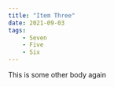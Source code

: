 ```yaml
---
title: "Item Three"
date: 2021-09-03
tags:
    - Seven
    - Five
    - Six
---
```

This is some other body again